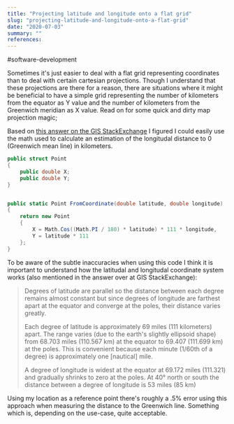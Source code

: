 ```yaml
---
title: "Projecting latitude and longitude onto a flat grid"
slug: "projecting-latitude-and-longitude-onto-a-flat-grid"
date: "2020-07-03"
summary: ""
references: 
---
```


#software-development

Sometimes it's just easier to deal with a flat grid representing coordinates than to deal with certain cartesian projections. Though I understand that these projections are there for a reason, there are situations where it might be beneficial to have a simple grid representing the number of kilometers from the equator as Y value and the number of kilometers from the Greenwich meridian as X value. Read on for some quick and dirty map projection magic;


Based on [this answer on the GIS StackExchange](https://gis.stackexchange.com/a/142327/129511) I figured I could easily use the math used to calculate an estimation of the longitudal distance to 0 (Greenwich mean line) in kilometers.

```csharp
public struct Point
{
	public double X;
	public double Y;
}


public static Point FromCoordinate(double latitude, double longitude)
{
    return new Point
    {
        X = Math.Cos((Math.PI / 180) * latitude) * 111 * longitude,
        Y = latitude * 111
    };
}
```

To be aware of the subtle inaccuracies when using this code I think it is important to understand how the latitudal and longitudal coordinate system works (also mentioned in the answer over at GIS StackExchange):

> Degrees of latitude are parallel so the distance between each degree remains almost constant but since degrees of longitude are farthest apart at the equator and converge at the poles, their distance varies greatly.
> 
> Each degree of latitude is approximately 69 miles (111 kilometers) apart. The range varies (due to the earth's slightly ellipsoid shape) from 68.703 miles (110.567 km) at the equator to 69.407 (111.699 km) at the poles. This is convenient because each minute (1/60th of a degree) is approximately one [nautical] mile.
> 
> A degree of longitude is widest at the equator at 69.172 miles (111.321) and gradually shrinks to zero at the poles. At 40° north or south the distance between a degree of longitude is 53 miles (85 km)


Using my location as a reference point there's roughly a .5% error using this approach when measuring the distance to the Greenwich line. Something which is, depending on the use-case, quite acceptable.

